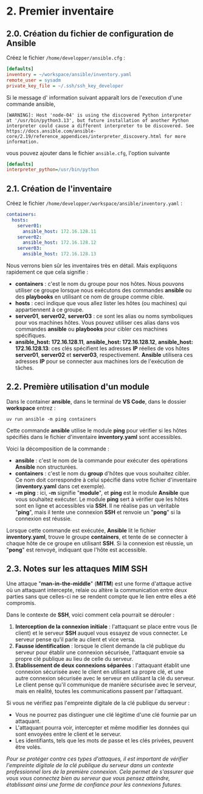 # 2. Premier inventaire

## 2.0. Création du fichier de configuration de Ansible

Créez le fichier `/home/developper/ansible.cfg` :

```INI
[defaults]
inventory = ~/workspace/ansible/inventory.yaml
remote_user = sysadm
private_key_file = ~/.ssh/ssh_key_developer
```

Si le message d' information suivant apparaît lors de l'execution d'une commande ansible,

```SHELL
[WARNING]: Host 'node-04' is using the discovered Python interpreter at '/usr/bin/python3.13', but future installation of another Python interpreter could cause a different interpreter to be discovered. See https://docs.ansible.com/ansible-core/2.19/reference_appendices/interpreter_discovery.html for more information.
```

vous pouvez ajouter dans le fichier `ansible.cfg`, l'option suivante

```INI
[defaults]
interpreter_python=/usr/bin/python
```

## 2.1. Création de l'inventaire

Créez le fichier `/home/developper/workspace/ansible/inventory.yaml` :

```YAML
containers:
  hosts:
    server01:
      ansible_host: 172.16.128.11
    server02:
      ansible_host: 172.16.128.12
    server03:
      ansible_host: 172.16.128.13
```

Nous verrons bien sûr les inventaires très en détail. Mais expliquons rapidement ce que cela signifie :

- **containers** : c'est le nom du groupe pour nos hôtes. Nous pouvons utiliser ce groupe lorsque nous exécutons des commandes **ansible** ou des **playbooks** en utilisant ce nom de groupe comme cible.
- **hosts** : ceci indique que vous allez lister les hôtes (ou machines) qui appartiennent à ce groupe.
- **server01**, **server02**, **server03** : ce sont les alias ou noms symboliques pour vos machines hôtes. Vous pouvez utiliser ces alias dans vos commandes **ansible** ou **playbooks** pour cibler ces machines spécifiques.
- **ansible_host: 172.16.128.11**, **ansible_host: 172.16.128.12**, **ansible_host: 172.16.128.13**: ces clés spécifient les adresses **IP** réelles de vos hôtes **server01**, **server02** et **server03**, respectivement. **Ansible** utilisera ces adresses **IP** pour se connecter aux machines lors de l'exécution de tâches.

## 2.2. Première utilisation d'un module

Dans le container **ansible**, dans le terminal de **VS Code**, dans le dossier **workspace** entrez :

```SHELL
uv run ansible -m ping containers
```

Cette commande **ansible** utilise le module **ping** pour vérifier si les hôtes spécifiés dans le fichier d'inventaire **inventory.yaml** sont accessibles.

Voici la décomposition de la commande :

- **ansible** : c'est le nom de la commande pour exécuter des opérations **Ansible** non structurées.
- **containers** : c'est le nom du **group** d'hôtes que vous souhaitez cibler. Ce nom doit correspondre à celui spécifié dans votre fichier d'inventaire (**inventory.yaml** dans cet exemple).
- **-m ping** : ici, **-m** signifie "**module**", et **ping** est le module **Ansible** que vous souhaitez exécuter. Le module **ping** sert à vérifier que les hôtes sont en ligne et accessibles via **SSH**. Il ne réalise pas un véritable "**ping**", mais il tente une connexion **SSH** et renvoie un "**pong**" si la connexion est réussie.

Lorsque cette commande est exécutée, **Ansible** lit le fichier **inventory.yaml**, trouve le groupe **containers**, et tente de se connecter à chaque hôte de ce groupe en utilisant **SSH**. Si la connexion est réussie, un "**pong**" est renvoyé, indiquant que l'hôte est accessible.

## 2.3. Notes sur les attaques MIM SSH

Une attaque "**man-in-the-middle**" (**MITM**) est une forme d'attaque active où un attaquant intercepte, relaie ou altère la communication entre deux parties sans que celles-ci ne se rendent compte que le lien entre elles a été compromis.

Dans le contexte de **SSH**, voici comment cela pourrait se dérouler :

1. **Interception de la connexion initiale** : l'attaquant se place entre vous (le client) et le serveur **SSH** auquel vous essayez de vous connecter. Le serveur pense qu'il parle au client et vice versa.
2. **Fausse identification** : lorsque le client demande la clé publique du serveur pour établir une connexion sécurisée, l'attaquant envoie sa propre clé publique au lieu de celle du serveur.
3. **Établissement de deux connexions séparées** : l'attaquant établit une connexion sécurisée avec le client en utilisant sa propre clé, et une autre connexion sécurisée avec le serveur en utilisant la clé du serveur. Le client pense qu'il communique de manière sécurisée avec le serveur, mais en réalité, toutes les communications passent par l'attaquant.

Si vous ne vérifiez pas l'empreinte digitale de la clé publique du serveur :

- Vous ne pourrez pas distinguer une clé légitime d'une clé fournie par un attaquant.
- L'attaquant pourra voir, intercepter et même modifier les données qui sont envoyées entre le client et le serveur.
- Les identifiants, tels que les mots de passe et les clés privées, peuvent être volés.

_Pour se protéger contre ces types d'attaques, il est important de vérifier l'empreinte digitale de la clé publique du serveur dans un contexte professionnel lors de la première connexion. Cela permet de s'assurer que vous vous connectez bien au serveur que vous pensez atteindre, établissant ainsi une forme de confiance pour les connexions futures._
